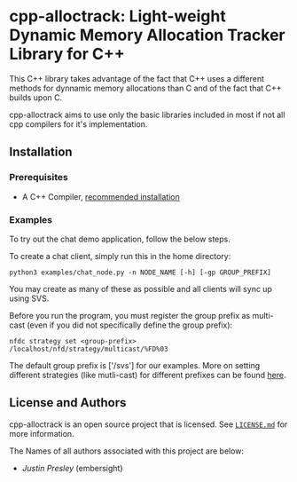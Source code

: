 # cpp-alloctrack: Light-weight Dynamic Memory Allocation Tracker Library for C++

This C++ library takes advantage of the fact that C++ uses a different methods for dynnamic memory allocations than C and of the fact that C++ builds upon C.

cpp-alloctrack aims to use only the basic libraries included in most if not all cpp compilers for it's implementation.

## Installation

### Prerequisites

* A C++ Compiler, [recommended installation](https://hank.feild.org/courses/common/cpp-compiler.html#compiler-linux)

### Examples

To try out the chat demo application, follow the below steps.

To create a chat client, simply run this in the home directory:
```
python3 examples/chat_node.py -n NODE_NAME [-h] [-gp GROUP_PREFIX]
```
You may create as many of these as possible and all clients will sync up using SVS.

Before you run the program, you must register the group prefix as multi-cast (even if you did not specifically define the group prefix):
```
nfdc strategy set <group-prefix> /localhost/nfd/strategy/multicast/%FD%03
```
The default group prefix is ['/svs'] for our examples.
More on setting different strategies (like mutli-cast) for different prefixes can be found [here](https://named-data.net/doc/NFD/current/manpages/nfdc-strategy.html).


## License and Authors

cpp-alloctrack is an open source project that is licensed. See [`LICENSE.md`](LICENSE.md) for more information.

The Names of all authors associated with this project are below:

  * *Justin Presley* (embersight)
